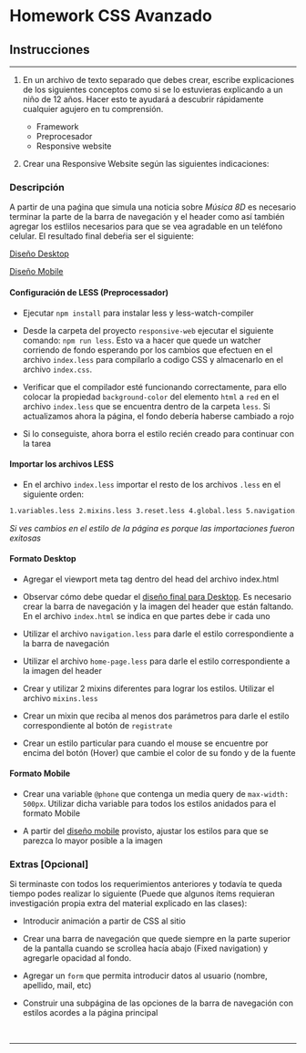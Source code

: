# Homework CSS Avanzado

## Instrucciones

---

1. En un archivo de texto separado que debes crear, escribe explicaciones de los siguientes conceptos como si se lo estuvieras explicando a un niño de 12 años. Hacer esto te ayudará a descubrir rápidamente cualquier agujero en tu comprensión.

   -  Framework
   -  Preprocesador
   -  Responsive website

2. Crear una Responsive Website según las siguientes indicaciones:

### Descripción

A partir de una paǵina que simula una noticia sobre _Música 8D_ es necesario terminar la parte de la barra de navegación y el header como así también agregar los estlilos necesarios para que se vea agradable en un teléfono celular. El resultado final debeŕia ser el siguiente:

[Diseño Desktop](responsive-web/diseño/home-desktop.png)

[Diseño Mobile](responsive-web/diseño/home-mobile.png)

#### Configuración de LESS (Preprocessador)

-  Ejecutar `npm install` para instalar less y less-watch-compiler

-  Desde la carpeta del proyecto `responsive-web` ejecutar el siguiente comando: `npm run less`. Esto va a hacer que quede un watcher corriendo de fondo esperando por los cambios que efectuen en el archivo `index.less` para compilarlo a codigo CSS y almacenarlo en el archivo `index.css`.

-  Verificar que el compilador esté funcionando correctamente, para ello colocar la propiedad `background-color` del elemento `html` a `red` en el archivo `index.less` que se encuentra dentro de la carpeta `less`. Si actualizamos ahora la página, el fondo debería haberse cambiado a rojo

-  Si lo conseguiste, ahora borra el estilo recién creado para continuar con la tarea

#### Importar los archivos LESS

-  En el archivo `index.less` importar el resto de los archivos `.less` en el siguiente orden:

```markdown
1.variables.less 2.mixins.less 3.reset.less 4.global.less 5.navigation.less 6.footer.less 7.home-page.less
```

_Si ves cambios en el estilo de la página es porque las importaciones fueron exitosas_

#### Formato Desktop

-  Agregar el viewport meta tag dentro del head del archivo index.html

-  Observar cómo debe quedar el [diseño final para Desktop](responsive-web/diseño/home-desktop.png). Es necesario crear la barra de navegación y la imagen del header que están faltando. En el archivo `index.html` se indica en que partes debe ir cada uno

-  Utilizar el archivo `navigation.less` para darle el estilo correspondiente a la barra de navegación

-  Utilizar el archivo `home-page.less` para darle el estilo correspondiente a la imagen del header

-  Crear y utilizar 2 mixins diferentes para lograr los estilos. Utilizar el archivo `mixins.less`

-  Crear un mixin que reciba al menos dos parámetros para darle el estilo correspondiente al botón de `registrate`

-  Crear un estilo particular para cuando el mouse se encuentre por encima del botón (Hover) que cambie el color de su fondo y de la fuente

#### Formato Mobile

-  Crear una variable `@phone` que contenga un media query de `max-width: 500px`. Utilizar dicha variable para todos los estilos anidados para el formato Mobile

-  A partir del [diseño mobile](responsive-web/diseño/home-mobile.png) provisto, ajustar los estilos para que se parezca lo mayor posible a la imagen

### Extras [Opcional]

Si terminaste con todos los requerimientos anteriores y todavía te queda tiempo podes realizar lo siguiente (Puede que algunos ítems requieran investigación propia extra del material explicado en las clases):

-  Introducir animación a partir de CSS al sitio

-  Crear una barra de navegación que quede siempre en la parte superior de la pantalla cuando se scrollea hacía abajo (Fixed navigation) y agregarle opacidad al fondo.

-  Agregar un `form` que permita introducir datos al usuario (nombre, apellido, mail, etc)

-  Construir una subpágina de las opciones de la barra de navegación con estilos acordes a la página principal

</br >

---